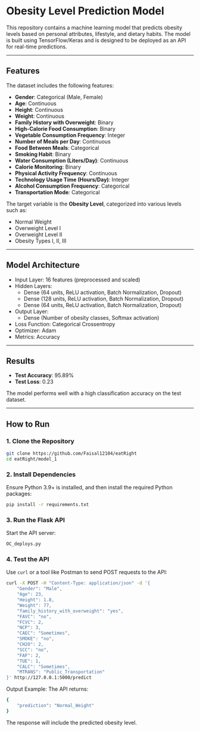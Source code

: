 # Obesity Level Prediction Model

This repository contains a machine learning model that predicts obesity levels based on personal attributes, lifestyle, and dietary habits. The model is built using TensorFlow/Keras and is designed to be deployed as an API for real-time predictions.

---

## **Features**

The dataset includes the following features:
- **Gender**: Categorical (Male, Female)
- **Age**: Continuous
- **Height**: Continuous
- **Weight**: Continuous
- **Family History with Overweight**: Binary
- **High-Calorie Food Consumption**: Binary
- **Vegetable Consumption Frequency**: Integer
- **Number of Meals per Day**: Continuous
- **Food Between Meals**: Categorical
- **Smoking Habit**: Binary
- **Water Consumption (Liters/Day)**: Continuous
- **Calorie Monitoring**: Binary
- **Physical Activity Frequency**: Continuous
- **Technology Usage Time (Hours/Day)**: Integer
- **Alcohol Consumption Frequency**: Categorical
- **Transportation Mode**: Categorical

The target variable is the **Obesity Level**, categorized into various levels such as:
- Normal Weight
- Overweight Level I
- Overweight Level II
- Obesity Types I, II, III

---

## **Model Architecture**

- Input Layer: 16 features (preprocessed and scaled)
- Hidden Layers:
  - Dense (64 units, ReLU activation, Batch Normalization, Dropout)
  - Dense (128 units, ReLU activation, Batch Normalization, Dropout)
  - Dense (64 units, ReLU activation, Batch Normalization, Dropout)
- Output Layer:
  - Dense (Number of obesity classes, Softmax activation)
- Loss Function: Categorical Crossentropy
- Optimizer: Adam
- Metrics: Accuracy

---

## **Results**

- **Test Accuracy**: 95.89%
- **Test Loss**: 0.23

The model performs well with a high classification accuracy on the test dataset.

---

## **How to Run**

### 1. **Clone the Repository**
```bash
git clone https://github.com/Faisal12104/eatRight
cd eatRight/model_1
```

### 2. **Install Dependencies**
Ensure Python 3.9+ is installed, and then install the required Python packages:
```bash
pip install -r requirements.txt
```

### 3. **Run the Flask API**
Start the API server:
```bash
OC_deploys.py
```

### 4. **Test the API**
Use `curl` or a tool like Postman to send POST requests to the API:
```bash
curl -X POST -H "Content-Type: application/json" -d '{
    "Gender": "Male",
    "Age": 23,
    "Height": 1.8,
    "Weight": 77,
    "family_history_with_overweight": "yes",
    "FAVC": "no",
    "FCVC": 2,
    "NCP": 3,
    "CAEC": "Sometimes",
    "SMOKE": "no",
    "CH2O": 2,
    "SCC": "no",
    "FAF": 2,
    "TUE": 1,
    "CALC": "Sometimes",
    "MTRANS": "Public_Transportation"
}' http://127.0.0.1:5000/predict
```
Output Example: The API returns:
```bash
{
    "prediction": "Normal_Weight"
}

```

The response will include the predicted obesity level.

